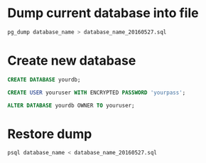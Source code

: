 # Dump current database into file
```bash
pg_dump database_name > database_name_20160527.sql
```


# Create new database
```sql
CREATE DATABASE yourdb;

CREATE USER youruser WITH ENCRYPTED PASSWORD 'yourpass';

ALTER DATABASE yourdb OWNER TO youruser;
```

# Restore dump
```bash
psql database_name < database_name_20160527.sql
```
